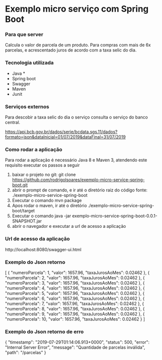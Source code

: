 # Exemplo micro serviço com Spring Boot

### Para que server

Calcula o valor de parcela de um produto. Para compras com mais de 6x parcelas, e acrescentado juros de acordo com a taxa selic do dia.
 
### Tecnologia utilizada

* Java *
* Spring boot
* Swagger
* Maven
* Junit

### Serviços externos

Para descobir a taxa selic do dia o serviço consulta o serviço do banco central.

https://api.bcb.gov.br/dados/serie/bcdata.sgs.11/dados?formato=json&dataInicial=01/07/2019&dataFinal=31/07/2019

### Como rodar a aplicação

Para rodar a aplicação é necessário Java 8 e Maven 3, atendendo este requisito executar os passos a seguir

1. baixar o projeto no git: git clone https://github.com/rodrigolsoares/exemplo-micro-service-spring-boot.git
2. abrir o prompt de comando, e ir até o diretório raiz do código fonte: ./exemplo-micro-service-spring-boot
3. Executar o comando mvn package
4. Apos rodar o maven, ir até o diretório ./exemplo-micro-service-spring-boot/target
5. Executar o comando java -jar exemplo-micro-service-spring-boot-0.0.1-SNAPSHOT.jar
6. abrir o navegador e executar a url de acesso a aplicação


### Url de acesso da aplicação

http://localhost:8080/swagger-ui.html

### Exemplo do Json retorno 

[
  {
    "numeroParcela": 1,
    "valor": 1657.96,
    "taxaJurosAoMes": 0.02462
  },
  {
    "numeroParcela": 2,
    "valor": 1657.96,
    "taxaJurosAoMes": 0.02462
  },
  {
    "numeroParcela": 3,
    "valor": 1657.96,
    "taxaJurosAoMes": 0.02462
  },
  {
    "numeroParcela": 4,
    "valor": 1657.96,
    "taxaJurosAoMes": 0.02462
  },
  {
    "numeroParcela": 5,
    "valor": 1657.96,
    "taxaJurosAoMes": 0.02462
  },
  {
    "numeroParcela": 6,
    "valor": 1657.96,
    "taxaJurosAoMes": 0.02462
  },
  {
    "numeroParcela": 7,
    "valor": 1657.96,
    "taxaJurosAoMes": 0.02462
  },
  {
    "numeroParcela": 8,
    "valor": 1657.96,
    "taxaJurosAoMes": 0.02462
  },
  {
    "numeroParcela": 9,
    "valor": 1657.96,
    "taxaJurosAoMes": 0.02462
  },
  {
    "numeroParcela": 10,
    "valor": 1657.96,
    "taxaJurosAoMes": 0.02462
  }
]


### Exemplo do Json retorno de erro

{
  "timestamp": "2019-07-29T01:14:06.913+0000",
  "status": 500,
  "error": "Internal Server Error",
  "message": "Quantidade de parcelas inválida",
  "path": "/parcelas"
}


 



